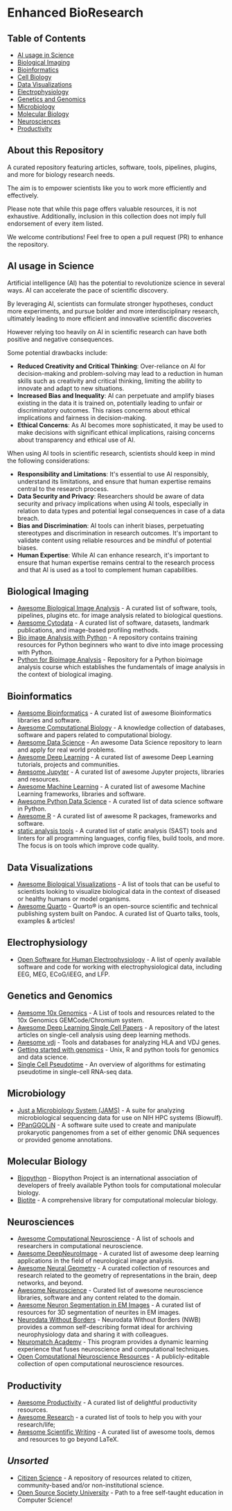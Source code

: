 # Enhanced BioResearch

## Table of Contents

- [AI usage in Science](#ai-usage-in-science)
- [Biological Imaging](#biological-imaging)
- [Bioinformatics](#bioinformatics)
- [Cell Biology](cell-biology)
- [Data Visualizations](#data-visualizations)
- [Electrophysiology](#electrophysiology)
- [Genetics and Genomics](#genetics-and-genomics)
- [Microbiology](#microbiology)
- [Molecular Biology](#molecular-biology)
- [Neurosciences](#neurosciences)
- [Productivity](#productivity)


## About this Repository

A curated repository featuring articles, software, tools, pipelines, plugins, and more  for biology research needs.

The aim is to empower scientists like you to work more efficiently and effectively.

Please note that while this page offers valuable resources, it is not exhaustive. Additionally, inclusion in this collection does not imply full endorsement of every item listed.

We welcome contributions! Feel free to open a pull request (PR) to enhance the repository.

## AI usage in Science

Artificial intelligence (AI) has the potential to revolutionize science in several ways. AI can accelerate the pace of scientific discovery.  

By leveraging AI, scientists can formulate stronger hypotheses, conduct more experiments, and pursue bolder and more interdisciplinary research, ultimately leading to more efficient and innovative scientific discoveries

However relying too heavily on AI in scientific research can have both positive and negative consequences. 

Some potential drawbacks include:

- **Reduced Creativity and Critical Thinking**: Over-reliance on AI for decision-making and problem-solving may lead to a reduction in human skills such as creativity and critical thinking, limiting the ability to innovate and adapt to new situations.
- **Increased Bias and Inequality**: AI can perpetuate and amplify biases existing in the data it is trained on, potentially leading to unfair or discriminatory outcomes. This raises concerns about ethical implications and fairness in decision-making.
- **Ethical Concerns**: As AI becomes more sophisticated, it may be used to make decisions with significant ethical implications, raising concerns about transparency and ethical use of AI.

When using AI tools in scientific research, scientists should keep in mind the following considerations:
  
- **Responsibility and Limitations**: It's essential to use AI responsibly, understand its limitations, and ensure that human expertise remains central to the research process.
- **Data Security and Privacy**: Researchers should be aware of data security and privacy implications when using AI tools, especially in relation to data types and potential legal consequences in case of a data breach.
- **Bias and Discrimination**: AI tools can inherit biases, perpetuating stereotypes and discrimination in research outcomes. It's important to validate content using reliable resources and be mindful of potential biases.
- **Human Expertise**: While AI can enhance research, it's important to ensure that human expertise remains central to the research process and that AI is used as a tool to complement human capabilities.


## Biological Imaging

- [Awesome Biological Image Analysis](https://github.com/hallvaaw/awesome-biological-image-analysis) - A curated list of software, tools, pipelines, plugins etc. for image analysis related to biological questions.
- [Awesome Cytodata](https://github.com/cytodata/awesome-cytodata) - A curated list of software, datasets, landmark publications, and image-based profiling methods.
- [Bio image Analysis with Python](https://github.com/BiAPoL/Bio-image_Analysis_with_Python) - A repository contains training resources for Python beginners who want to dive into image processing with Python.
- [Python for Bioimage Analysis](https://github.com/RMS-DAIM/Python-for-Bioimage-Analysis) -  Repository for a Python bioimage analysis course which establishes the fundamentals of image analysis in the context of biological imaging.
  
## Bioinformatics

- [Awesome Bioinformatics](https://github.com/danielecook/Awesome-Bioinformatics) - A curated list of awesome Bioinformatics libraries and software.
- [Awesome Computational Biology](https://github.com/inoue0426/awesome-computational-biology) - A knowledge collection of databases, software and papers related to computational biology.
- [Awesome Data Science](https://github.com/academic/awesome-datascience) - An awesome Data Science repository to learn and apply for real world problems.
- [Awesome Deep Learning](https://github.com/ChristosChristofidis/awesome-deep-learning) - A curated list of awesome Deep Learning tutorials, projects and communities.
- [Awesome Jupyter](https://github.com/markusschanta/awesome-jupyter) - A curated list of awesome Jupyter projects, libraries and resources.
- [Awesome Machine Learning](https://github.com/josephmisiti/awesome-machine-learning) - A curated list of awesome Machine Learning frameworks, libraries and software.
- [Awesome Python Data Science](https://github.com/krzjoa/awesome-python-data-science) - A curated list of data science software in Python.
- [Awesome R](https://github.com/qinwf/awesome-R) - A curated list of awesome R packages, frameworks and software.
- [static analysis tools](https://github.com/analysis-tools-dev/static-analysis) - A curated list of static analysis (SAST) tools and linters for all programming languages, config files, build tools, and more. The focus is on tools which improve code quality.

## Data Visualizations

- [Awesome Biological Visualizations](https://github.com/keller-mark/awesome-biological-visualizations) - A list of tools that can be  useful to scientists looking to visualize biological data in the context of diseased or healthy humans or model organisms.
- [Awesome Quarto](https://github.com/mcanouil/awesome-quarto) - Quarto® is an open-source scientific and technical publishing system built on Pandoc. A curated list of Quarto talks, tools, examples & articles!

## Electrophysiology 

- [Open Software for Human Electrophysiology](https://github.com/openlists/ElectrophysiologySoftware) - A list of openly available software and code for working with electrophysiological data, including EEG, MEG, ECoG/iEEG, and LFP.

## Genetics and Genomics

- [Awesome 10x Genomics](https://github.com/johandahlberg/awesome-10x-genomics) - A List of tools and resources related to the 10x Genomics GEMCode/Chromium system.
- [Awesome Deep Learning Single Cell Papers](https://github.com/OmicsML/awesome-deep-learning-single-cell-papers) - A repository of the latest articles on single-cell analysis using deep learning methods.
- [Awesome vdj](https://github.com/slowkow/awesome-vdj) - Tools and databases for analyzing HLA and VDJ genes.
- [Getting started with genomics](https://github.com/crazyhottommy/getting-started-with-genomics-tools-and-resources) - Unix, R and python tools for genomics and data science.
- [Single Cell Pseudotime](https://github.com/agitter/single-cell-pseudotime) - An overview of algorithms for estimating pseudotime in single-cell RNA-seq data.

## Microbiology

- [Just a Microbiology System (JAMS)](https://github.com/johnmcculloch/JAMS_BW) -  A suite for analyzing microbiological sequencing data for use on NIH HPC systems (Biowulf).
- [PPanGGOLiN](https://github.com/labgem/PPanGGOLiN) - A software suite used to create and manipulate prokaryotic pangenomes from a set of either genomic DNA sequences or provided genome annotations.

## Molecular Biology

- [Biopython](https://github.com/biopython/biopython) - Biopython Project is an international association of developers of freely available Python tools for computational molecular biology.
- [Biotite](https://github.com/biotite-dev/biotite) - A comprehensive library for computational molecular biology.
  
## Neurosciences

- [Awesome Computational Neuroscience](https://github.com/eselkin/awesome-computational-neuroscience) - A list of schools and researchers in computational neuroscience.
- [Awesome DeepNeuroImage](https://github.com/alxndrkalinin/awesome-deepneuroimage) -  A curated list of awesome deep learning applications in the field of neurological image analysis.
- [Awesome Neural Geometry](https://github.com/neurreps/awesome-neural-geometry) - A curated collection of resources and research related to the geometry of representations in the brain, deep networks, and beyond.
- [Awesome Neuroscience](https://github.com/analyticalmonk/awesome-neuroscience) - Curated list of awesome neuroscience libraries, software and any content related to the domain.
- [Awesome Neuron Segmentation in EM Images](https://github.com/subeeshvasu/Awesome-Neuron-Segmentation-in-EM-Images) - A curated list of resources for 3D segmentation of neurites in EM images.
- [Neurodata Without Borders](https://github.com/NeurodataWithoutBorders) - Neurodata Without Borders (NWB) provides a common self-describing format ideal for archiving neurophysiology data and sharing it with colleagues.
- [Neuromatch Academy](https://github.com/NeuromatchAcademy) - This program provides a dynamic learning experience that fuses neuroscience and computational techniques.
- [Open Computational Neuroscience Resources](https://github.com/asoplata/open-computational-neuroscience-resources) - A publicly-editable collection of open computational neuroscience resources.

## Productivity

- [Awesome Productivity](https://github.com/jyguyomarch/awesome-productivity) - A curated list of delightful productivity resources.
- [Awesome Research](https://github.com/emptymalei/awesome-research) -  a curated list of tools to help you with your research/life;
- [Awesome Scientific Writing](https://github.com/writing-resources/awesome-scientific-writing) - A curated list of awesome tools, demos and resources to go beyond LaTeX.

## *Unsorted*

- [Citizen Science](https://github.com/dylanrees/citizen-science) - A repository of resources related to citizen, community-based and/or non-institutional science.
- [Open Source Society University](https://github.com/ossu/computer-science) -  Path to a free self-taught education in Computer Science!



